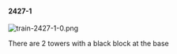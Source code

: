 #### 2427-1
![train-2427-1-0.png](https://github.com/lil-lab/nlvr/raw/master/nlvr/train/images/35/train-2427-1-0.png "train-2427-1-0.png")

There are 2 towers with a black block at the base
